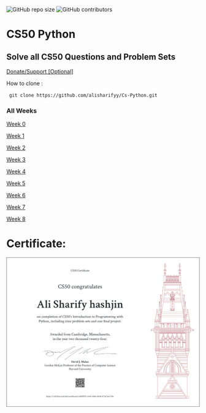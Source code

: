 <p>
<img alt="GitHub repo size" src="https://img.shields.io/github/repo-size/alisharify7/CS50-Python">
<img alt="GitHub contributors" src="https://img.shields.io/github/contributors/alisharify7/CS50-Python">
</p>

# CS50 Python
## Solve all CS50 Questions and Problem Sets
<a href="https://www.coffeete.ir/alisharify7">Donate/Support [Optional]</a>

How to clone :
     
     git clone https://github.com/alisharifyy/Cs-Python.git
     
### All Weeks 
<a href='https://github.com/alisharifyy/CS50-Python/tree/main/week-0' >Week 0</a>

<a href='https://github.com/alisharifyy/CS50-Python/tree/main/week-1' >Week 1</a>

<a href='https://github.com/alisharifyy/CS50-Python/tree/main/week-2' >Week 2</a>

<a href='https://github.com/alisharifyy/CS50-Python/tree/main/week-3' >Week 3</a>

<a href='https://github.com/alisharifyy/CS50-Python/tree/main/week-4' >Week 4</a>

<a href='https://github.com/alisharifyy/CS50-Python/tree/main/week-5' >Week 5</a>

<a href='https://github.com/alisharifyy/CS50-Python/tree/main/week-6' >Week 6</a>

<a href='https://github.com/alisharifyy/CS50-Python/tree/main/week-7' >Week 7</a>

<a href='https://github.com/alisharifyy/CS50-Python/tree/main/week-8' >Week 8</a>



# Certificate:
<img src="https://github.com/alisharify7/CS50-Python/blob/main/doc/CS50P.png" alt="CS50 Certificate" >

